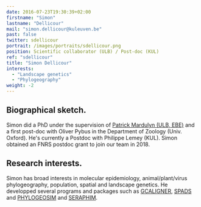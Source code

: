 ```yaml
---
date: 2016-07-23T19:30:39+02:00
firstname: "Simon"
lastname: "Dellicour"
mail: "simon.dellicour@kuleuven.be"
past: false
twitter: sdellicour
portrait: /images/portraits/sdellicour.png
position: Scientific collaborator (ULB) / Post-doc (KUL)
ref: "sdellicour"
title: "Simon Dellicour"
interests:
  - "Landscape genetics"
  - "Phylogeography"
weight: -2
---
```


## Biographical sketch. 
Simon did a PhD under the supervision of [Patrick Mardulyn (ULB, EBE)](http://ebe.ulb.ac.be/ebe/Mardulyn.html) and a first post-doc with Oliver Pybus in the Department of Zoology (Univ. Oxford). He's currently a Postdoc with Philippe Lemey (KUL). Simon obtained an FNRS postdoc grant to join our team in 2018.

## Research interests. 
Simon has broad interests in molecular epidemiology, animal/plant/virus phylogeography, population, spatial and landscape genetics. He developped several programs and packages such as [GCALIGNER](http://ebe.ulb.ac.be/ebe/GCAligner.html), [SPADS](http://ebe.ulb.ac.be/ebe/SPADS.html) and [PHYLOGEOSIM](http://ebe.ulb.ac.be/ebe/PhyloGeoSim.html) and [SERAPHIM](http://evolve.zoo.ox.ac.uk/Evolve/Seraphim.html).



